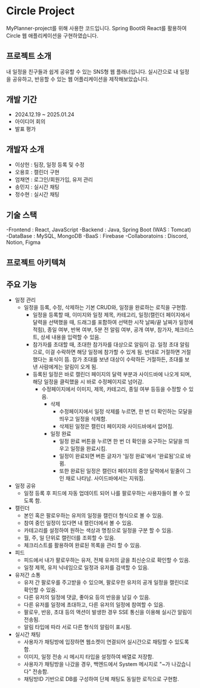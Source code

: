 # Circle Project
MyPlanner-project를 위해 사용한 코드입니다. Spring Boot와 React를 활용하여 Circle 웹 애플리케이션을 구현하였습니다.


## 프로젝트 소개
내 일정을 친구들과 쉽게 공유할 수 있는 SNS형 웹 플래너입니다. 실시간으로 내 일정을 공유하고, 반응할 수 있는 웹 어플리케이션을 제작해보았습니다.

## 개발 기간
- 2024.12.19 ~ 2025.01.24
- 아이디어 회의
- 발표 평가

## 개발자 소개
- 이상헌 : 팀장, 일정 등록 및 수정
- 오용호 : 캘린더 구현
- 엄채연 : 로그인/회원가입, 유저 관리
- 송민지 : 실시간 채팅
- 정수현 : 실시간 채팅

## 기술 스택
-Frontend : React, JavaScript
-Backend : Java, Spring Boot (WAS : Tomcat)
-DataBase : MySQL, MongoDB
-BaaS : Firebase
-Collaboratoins : Discord, Notion, Figma

## 프로젝트 아키텍쳐

## 주요 기능
- 일정 관리
  - 일정을 등록, 수정, 삭제하는 기본 CRUD와, 일정을 완료하는 로직을 구현함.
    - 일정을 등록할 때, 이미지와 일정 제목, 카테고리,
      일정(캘린더 페이지에서 달력을 선택했을 때, 드래그를 포함하여 선택한 시작 날짜/끝 날짜가 일정에 적힘),
      종일 여부, 반복 여부, 5분 전 알림 여부, 공개 여부, 참가자, 체크리스트, 상세 내용을 입력할 수 있음.
    - 참가자를 초대할 때, 초대한 참가자를 대상으로 알림이 감.
      일정 초대 알림으로, 이걸 수락하면 해당 일정에 참가할 수 있게 됨.
      반대로 거절하면 거절했다는 표식이 뜸.
      참가 초대를 보낸 대상이 수락하든 거절하든, 초대를 보낸 사람에게는 알림이 오게 됨.
    - 등록된 일정은 바로 캘린더 페이지의 달력 부분과 사이드바에 나오게 되며, 해당 일정을 클릭했을 시 바로 수정페이지로 넘어감.
      - 수정페이지에서 이미지, 제목, 카테고리, 종일 여부 등등을 수정할 수 있음.
        - 삭제
          - 수정페이지에서 일정 삭제를 누르면, 한 번 더 확인하는 모달을 띄우고 일정을 삭제함.
          - 삭제된 일정은 캘린더 페이지와 사이드바에서 없어짐.
        - 일정 완료
          - 일정 완료 버튼을 누르면 한 번 더 확인을 요구하는 모달을 띄우고 일정을 완료시킴.
          - 일정이 완료되면 버튼 글자가 '일정 완료'에서 '완료됨'으로 바뀜.
          - 또한 완료된 일정은 캘린더 페이지의 중앙 달력에서 밑줄이 그인 채로 나타남.
            사이드바에서는 지워짐.
- 일정 공유
  - 일정 등록 후 피드에 자동 업데이트 되어 나를 팔로우하는 사용자들이 볼 수 있도록 함.
- 캘린더
  - 본인 혹은 팔로우하는 유저의 일정을 캘린더 형식으로 볼 수 있음.
  - 참여 중인 일정이 있다면 내 캘린더에서 볼 수 있음.
  - 카테고리를 설정하여 원하는 색상과 명칭으로 일정을 구분 할 수 있음.
  - 월, 주, 일 단위로 캘린더를 조회할 수 있음.
  - 체크리스트를 활용하여 완료된 목록을 관리 할 수 있음.
- 피드
  - 피드에서 내가 팔로우하는 유저, 전체 유저의 글을 최신순으로 확인할 수 있음.
  - 일정 제목, 유저 닉네임으로 일정과 유저를 검색할 수 있음.
- 유저간 소통
  - 유저 간 팔로우를 주고받을 수 있으며, 팔로우한 유저의 공개 일정을 캘린더로 확인할 수 있음.
  - 다른 유저의 일정에 댓글, 좋아요 등의 반응을 남길 수 있음.
  - 다른 유저를 일정에 초대하고, 다른 유저의 일정에 참여할 수 있음.
  - 팔로우, 반응, 초대 등의 액션이 발생한 경우 SSE 통신을 이용해 실시간 알림이 전송됨.
  - 알림 타입에 따라 서로 다른 형식의 알림이 표시됨.
- 실시간 채팅
  - 사용자가 채팅방에 입장하면 웹소켓이 연결되어 실시간으로 채팅할 수 있도록 함.
  - 이미지, 일정 전송 시 메시지 타입을 설정하여 배열로 저장함.
  - 사용자가 채팅방을 나갔을 경우, 백엔드에서 System 메시지로 "~가 나갔습니다" 전송함.
  - 채팅방ID 기반으로 DB를 구성하여 단체 채팅도 동일한 로직으로 구현함.

